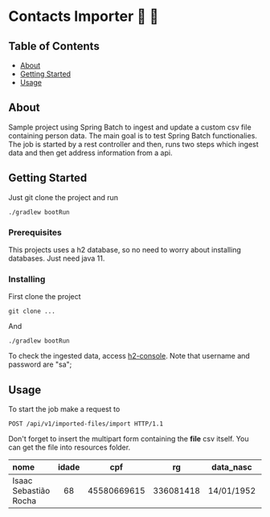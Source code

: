 # Contacts Importer :leaves: :man:

## Table of Contents

- [About](#about)
- [Getting Started](#getting_started)
- [Usage](#usage)

## About <a name = "about"></a>

Sample project using Spring Batch to ingest and update a custom csv file containing person data. The main goal is to test Spring Batch functionalies. 
The job is started by a rest controller and then, runs two steps which ingest data and then get address information from a api.

## Getting Started <a name = "getting_started"></a>

Just git clone the project and run

```
./gradlew bootRun
```

### Prerequisites

This projects uses a h2 database, so no need to worry about installing databases. 
Just need java 11.

### Installing

First clone the project

```
git clone ...
```

And 
```
./gradlew bootRun
```

To check the ingested data, access [h2-console](http://localhost:8080/h2-console). Note that username and password are "sa";

## Usage <a name = "usage"></a>

To start the job make a request to
```
POST /api/v1/imported-files/import HTTP/1.1
```
Don't forget to insert the multipart form containing the <b>file</b> csv itself.
You can get the file into resources folder.

| nome        | idade           | cpf  |  rg  | data_nasc | sexo | email | cep | endereco | numero | bairro | cidade | estado | telefone_fixo | celular |
|:------------|:---------------:|:----:|:----:|:---------:|:----:|:-----:|:---:|:--------:|:------:|:------:|:------:|:------:|:-------------:|:-------:|
|Isaac Sebastião Rocha | 68 | 45580669615 | 336081418 | 14/01/1952 | Masculino | iisaacsebastiaorocha@apso.org.br | 66630393 | Passagem União | 322 | Bengui | Belém | PA | 9128363282 | 91984581798 |
